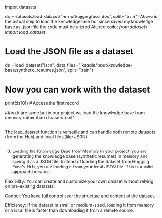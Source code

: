 import datasets

ds = datasets.load_dataset("m-ric/huggingface_doc", split="train")
Above is the actual step to load the knowledgebase but since  saved my knowledge base as .json file the
code must be altered 
Altered code:
*from datasets import load_dataset*
# Load the JSON file as a dataset
ds = load_dataset("json", data_files="/kaggle/input/knowledge-base/synthetic_resumes.json", split="train")

# Now you can work with the dataset
print(ds[0])  # Access the first record

##both are same but in our project we load the knowlwdge base from memory rather than datasets itself

##
The load_dataset function is versatile and can handle both remote datasets (from the Hub) and local files (like JSON).

##
3. Loading the Knowledge Base from Memory
In your project, you are generating the knowledge base (synthetic resumes) in memory and saving it as a JSON file. Instead of loading the dataset from Hugging Face's Hub, you are loading it from your local JSON file. This is a valid approach because:

Flexibility: You can create and customize your own dataset without relying on pre-existing datasets.

Control: You have full control over the structure and content of the dataset.

Efficiency: If the dataset is small or medium-sized, loading it from memory or a local file is faster than downloading it from a remote source.

